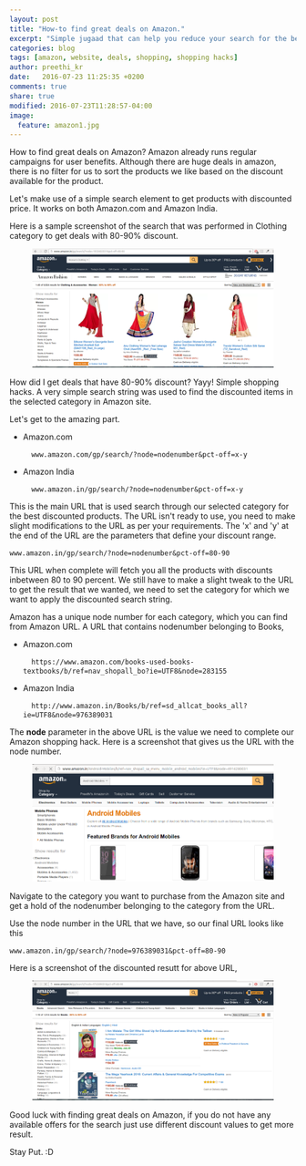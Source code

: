 ```yaml
---
layout: post
title: "How-to find great deals on Amazon."
excerpt: "Simple jugaad that can help you reduce your search for the best deal.."
categories: blog
tags: [amazon, website, deals, shopping, shopping hacks]
author: preethi_kr
date:   2016-07-23 11:25:35 +0200
comments: true
share: true
modified: 2016-07-23T11:28:57-04:00
image:
  feature: amazon1.jpg
---
```


How to find great deals on Amazon? Amazon already runs regular campaigns for user benefits. Although there are huge deals in amazon, there is no filter for us to sort the products we like based on the discount available for the product.

Let's make use of a simple search element to get products with discounted price. It works on both Amazon.com and Amazon India. 

Here is a sample screenshot of the search that was performed in Clothing category to get deals with 80-90% discount. 

<figure>
	<img src="/images/amazon_hack_1.png">
</figure>

How did I get deals that have 80-90% discount? Yayy! Simple shopping hacks. A very simple search string was used to find the discounted items in the selected category in Amazon site.

Let's get to the amazing part.

* Amazon.com
		
		www.amazon.com/gp/search/?node=nodenumber&pct-off=x-y

* Amazon India
	
		www.amazon.in/gp/search/?node=nodenumber&pct-off=x-y

This is the main URL that is used search through our selected category for the best discounted products. The URL isn't ready to use, you need to make slight modifications to the URL as per your requirements. The 'x' and 'y' at the end of the URL are the parameters that define your discount range. 

	www.amazon.in/gp/search/?node=nodenumber&pct-off=80-90

This URL when complete will fetch you all the products with discounts inbetween 80 to 90 percent. We still have to make a slight tweak to the URL to get the result that we wanted, we need to set the category for which we want to apply the discounted search string.

Amazon has a unique node number for each category, which you can find from Amazon URL. A URL that contains nodenumber belonging to Books, 

* Amazon.com
	
		https://www.amazon.com/books-used-books-textbooks/b/ref=nav_shopall_bo?ie=UTF8&node=283155

* Amazon India

		http://www.amazon.in/Books/b/ref=sd_allcat_books_all?ie=UTF8&node=976389031

The **node** parameter in the above URL is the value we need to complete our Amazon shopping hack. Here is a screenshot that gives us the URL with the node number.

<figure>
	<img src="/images/amazon_hack_3.png">
</figure>

Navigate to the category you want to purchase from the Amazon site and get a hold of the nodenumber belonging to the category from the URL.

Use the node number in the URL that we have, so our final URL looks like this

	www.amazon.in/gp/search/?node=976389031&pct-off=80-90

Here is a screenshot of the discounted resutt for above URL,

<figure>
	<img src="/images/amazon_hack_2.png">
</figure>
​
Good luck with finding great deals on Amazon, if you do not have any available offers for the search just use different discount values to get more result. 

Stay Put. :D